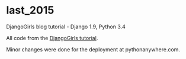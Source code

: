 # last_2015
DjangoGirls blog tutorial - Django 1.9, Python 3.4

All code from the [DjangoGirls tutorial](http://tutorial.djangogirls.org/en/index.html).

Minor changes were done for the deployment at pythonanywhere.com.
